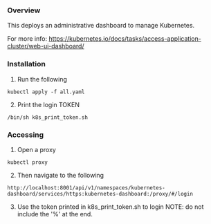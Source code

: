 ### Overview

This deploys an administrative dashboard to manage Kubernetes.

For more info: https://kubernetes.io/docs/tasks/access-application-cluster/web-ui-dashboard/

### Installation

1. Run the following

```
kubectl apply -f all.yaml
```

2. Print the login TOKEN

```
/bin/sh k8s_print_token.sh
```

### Accessing

1. Open a proxy

```
kubectl proxy
```

2. Then navigate to the following

``` http://localhost:8001/api/v1/namespaces/kubernetes-dashboard/services/https:kubernetes-dashboard:/proxy/#/login ```


3. Use the token printed in k8s_print_token.sh to login
NOTE: do not include the '%' at the end.